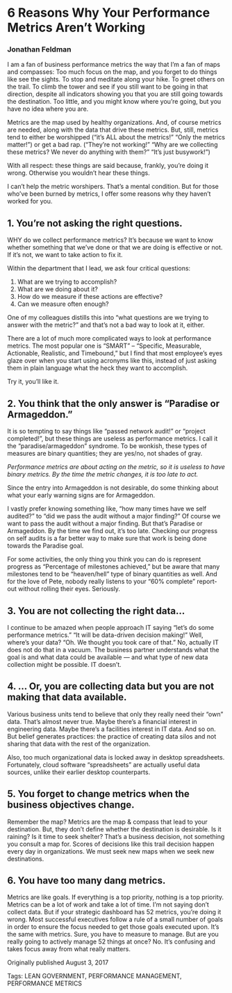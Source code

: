 # 6 Reasons Why Your Performance Metrics Aren’t Working
### Jonathan Feldman


I am a fan of business performance metrics the way that I’m a fan of maps and compasses: Too much focus on the map, and you forget to do things like see the sights. To stop and meditate along your hike. To greet others on the trail. To climb the tower and see if you still want to be going in that direction, despite all indicators showing you that you are still going towards the destination. Too little, and you might know where you’re going, but you have no idea where you are.

Metrics are the map used by healthy organizations. And, of course metrics are needed, along with the data that drive these metrics. But, still, metrics tend to either be worshipped (“it’s ALL about the metrics!” “Only the metrics matter!”) or get a bad rap. (“They’re not working!” “Why are we collecting these metrics? We never do anything with them?” “It’s just busywork!”)

With all respect: these things are said because, frankly, you’re doing it wrong. Otherwise you wouldn’t hear these things.

I can’t help the metric worshipers. That’s a mental condition. But for those who’ve been burned by metrics, I offer some reasons why they haven’t worked for you.

## 1. You’re not asking the right questions.
WHY do we collect performance metrics? It’s because we want to know whether something that we’ve done or that we are doing is effective or not. If it’s not, we want to take action to fix it.

Within the department that I lead, we ask four critical questions:

  1. What are we trying to accomplish?
  1. What are we doing about it?
  1. How do we measure if these actions are effective?
  1. Can we measure often enough?

One of my colleagues distills this into “what questions are we trying to answer with the metric?” and that’s not a bad way to look at it, either.

There are a lot of much more complicated ways to look at performance metrics. The most popular one is “SMART” – “Specific, Measurable, Actionable, Realistic, and Timebound,” but I find that most employee’s eyes glaze over when you start using acronyms like this, instead of just asking them in plain language what the heck they want to accomplish.

Try it, you’ll like it.

## 2. You think that the only answer is “Paradise or Armageddon.”
It is so tempting to say things like “passed network audit!” or “project completed!”, but these things are useless as performance metrics. I call it the “paradise/armageddon” syndrome. To be wonkish, these types of measures are binary quantities; they are yes/no, not shades of gray.

*Performance metrics are about acting on the metric, so it is useless to have binary metrics. By the time the metric changes, it is too late to act.*

Since the entry into Armageddon is not desirable, do some thinking about what your early warning signs are for Armageddon.

I vastly prefer knowing something like, “how many times have we self audited?” to “did we pass the audit without a major finding?” Of course we want to pass the audit without a major finding. But that’s Paradise or Armageddon. By the time we find out, it’s too late. Checking our progress on self audits is a far better way to make sure that work is being done towards the Paradise goal.

For some activities, the only thing you think you can do is represent progress as “Percentage of milestones achieved,” but be aware that many milestones tend to be “heaven/hell” type of binary quantities as well. And for the love of Pete, nobody really listens to your “60% complete” report-out without rolling their eyes. Seriously.

## 3. You are not collecting the right data…
I continue to be amazed when people approach IT saying “let’s do some performance metrics.” “It will be data-driven decision making!” Well, where’s your data? “Oh. We thought you took care of that.” No, actually IT does not do that in a vacuum. The business partner understands what the goal is and what data could be available — and what type of new data collection might be possible. IT doesn’t.

## 4. … Or, you are collecting data but you are not making that data available.
Various business units tend to believe that only they really need their “own” data. That’s almost never true. Maybe there’s a financial interest in engineering data. Maybe there’s a facilities interest in IT data. And so on. But belief generates practices: the practice of creating data silos and not sharing that data with the rest of the organization.

Also, too much organizational data is locked away in desktop spreadsheets. Fortunately, cloud software “spreadsheets” are actually useful data sources, unlike their earlier desktop counterparts.

## 5. You forget to change metrics when the business objectives change.
Remember the map? Metrics are the map & compass that lead to your destination. But, they don’t define whether the destination is desirable. Is it raining? Is it time to seek shelter? That’s a business decision, not something you consult a map for. Scores of decisions like this trail decision happen every day in organizations. We must seek new maps when we seek new destinations.

## 6. You have too many dang metrics.
Metrics are like goals. If everything is a top priority, nothing is a top priority. Metrics can be a lot of work and take a lot of time. I’m not saying don’t collect data. But if your strategic dashboard has 52 metrics, you’re doing it wrong. Most successful executives follow a rule of a small number of goals in order to ensure the focus needed to get those goals executed upon. It’s the same with metrics. Sure, you have to measure to manage. But are you really going to actively manage 52 things at once? No. It’s confusing and takes focus away from what really matters.


Originally published August 3, 2017

Tags: LEAN GOVERNMENT, PERFORMANCE MANAGEMENT, PERFORMANCE METRICS
